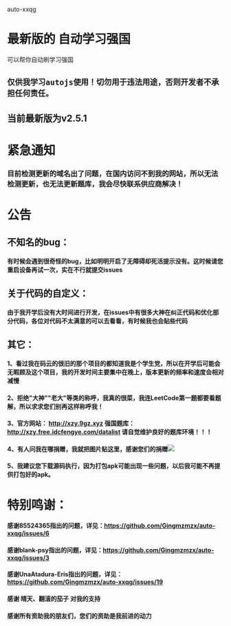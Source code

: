 auto-xxqg
# 最新版的 自动学习强国 
可以帮你自动刷学习强国
## `仅供我学习autojs使用！切勿用于违法用途，否则开发者不承担任何责任。`
## 当前最新版为v2.5.1

# 紧急通知
### 目前检测更新的域名出了问题，在国内访问不到我的网站，所以无法检测更新，也无法更新题库，我会尽快联系供应商解决！

# 公告

## 不知名的bug：
#### 有时候会遇到很奇怪的bug，比如明明开启了无障碍却死活提示没有。这时候请您重启设备再试一次，实在不行就提交issues

## 关于代码的自定义：
#### 由于我开学后没有大时间进行开发，在issues中有很多大神在纠正代码和优化部分代码，各位对代码不太满意的可以去看看，有时候我也会贴些代码

## 其它：
#### 1、看过我在码云的很旧的那个项目的都知道我是个学生党，所以在开学后可能会无暇顾及这个项目，我的开发时间主要集中在晚上，版本更新的频率和速度会相对减慢
#### 2、拒绝"大神""老大"等类的称呼，我真的很菜，我连LeetCode第一题都要看题解，所以求求您们别再这样称呼我！
#### 3、官方网站： http://xzy.9gz.xyz 强国题库：http://xzy.free.idcfengye.com/datalist 请自觉维护良好的题库环境！！！
#### 4、有人问我在哪捐赠，我就把图片贴这里，感谢您们的捐赠![](http://xzy.9gz.xyz/pic/fullsizerender(2).jpg)
#### 5、我建议您下载源码执行，因为打包apk可能出现一些问题，以后我可能不再提供打包好的apk。

# 特别鸣谢：
#### 感谢85524365指出的问题，详见：https://github.com/Gingmzmzx/auto-xxqg/issues/6
#### 感谢blank-psy指出的问题，详见：https://github.com/Gingmzmzx/auto-xxqg/issues/3
#### 感谢UnaAtadura-Eris指出的问题，详见：https://github.com/Gingmzmzx/auto-xxqg/issues/19
#### 感谢 晴天、翻滚的茄子 对我的支持
#### 感谢所有资助我的朋友们，您们的资助是我前进的动力
